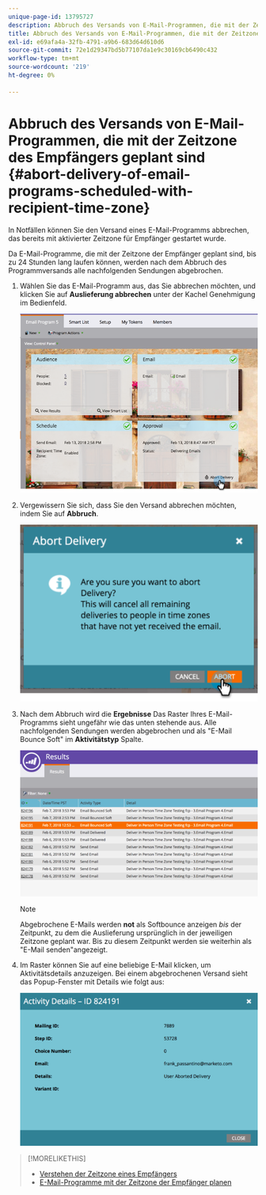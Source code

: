 ```yaml
---
unique-page-id: 13795727
description: Abbruch des Versands von E-Mail-Programmen, die mit der Zeitzone der Empfänger geplant sind - Marketo Docs - Produktdokumentation
title: Abbruch des Versands von E-Mail-Programmen, die mit der Zeitzone des Empfängers geplant sind
exl-id: e69afa4a-32fb-4791-a9b6-683d64d610d6
source-git-commit: 72e1d29347bd5b77107da1e9c30169cb6490c432
workflow-type: tm+mt
source-wordcount: '219'
ht-degree: 0%

---
```


# Abbruch des Versands von E-Mail-Programmen, die mit der Zeitzone des Empfängers geplant sind {#abort-delivery-of-email-programs-scheduled-with-recipient-time-zone}

In Notfällen können Sie den Versand eines E-Mail-Programms abbrechen, das bereits mit aktivierter Zeitzone für Empfänger gestartet wurde.

Da E-Mail-Programme, die mit der Zeitzone der Empfänger geplant sind, bis zu 24 Stunden lang laufen können, werden nach dem Abbruch des Programmversands alle nachfolgenden Sendungen abgebrochen.

1. Wählen Sie das E-Mail-Programm aus, das Sie abbrechen möchten, und klicken Sie auf **Auslieferung abbrechen** unter der Kachel Genehmigung im Bedienfeld.

   ![](assets/ptz-abortdelivery.png)

1. Vergewissern Sie sich, dass Sie den Versand abbrechen möchten, indem Sie auf **Abbruch**.

   ![](assets/image2018-2-23-11-3a20-3a27.png)

1. Nach dem Abbruch wird die **Ergebnisse** Das Raster Ihres E-Mail-Programms sieht ungefähr wie das unten stehende aus. Alle nachfolgenden Sendungen werden abgebrochen und als &quot;E-Mail Bounce Soft&quot; im **Aktivitätstyp** Spalte.

   ![](assets/image2018-2-23-11-3a22-3a11.png)

   >[!NOTE]
   >
   >Abgebrochene E-Mails werden **not** als Softbounce anzeigen *bis* der Zeitpunkt, zu dem die Auslieferung ursprünglich in der jeweiligen Zeitzone geplant war. Bis zu diesem Zeitpunkt werden sie weiterhin als &quot;E-Mail senden&quot;angezeigt.

1. Im Raster können Sie auf eine beliebige E-Mail klicken, um Aktivitätsdetails anzuzeigen. Bei einem abgebrochenen Versand sieht das Popup-Fenster mit Details wie folgt aus:

   ![](assets/image2018-2-23-11-3a30-3a46.png)

>[!MORELIKETHIS]
>
>* [Verstehen der Zeitzone eines Empfängers](/help/marketo/product-docs/email-marketing/email-programs/email-program-actions/scheduling-with-recipient-time-zone/understanding-recipient-time-zone.md)
>* [E-Mail-Programme mit der Zeitzone der Empfänger planen](/help/marketo/product-docs/email-marketing/email-programs/email-program-actions/scheduling-with-recipient-time-zone/schedule-email-programs-with-recipient-time-zone.md)

